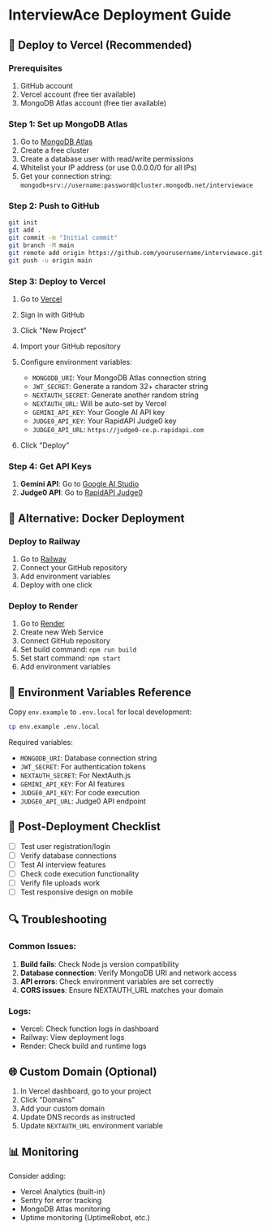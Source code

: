 # InterviewAce Deployment Guide

## 🚀 Deploy to Vercel (Recommended)

### Prerequisites
1. GitHub account
2. Vercel account (free tier available)
3. MongoDB Atlas account (free tier available)

### Step 1: Set up MongoDB Atlas
1. Go to [MongoDB Atlas](https://www.mongodb.com/atlas)
2. Create a free cluster
3. Create a database user with read/write permissions
4. Whitelist your IP address (or use 0.0.0.0/0 for all IPs)
5. Get your connection string: `mongodb+srv://username:password@cluster.mongodb.net/interviewace`

### Step 2: Push to GitHub
```bash
git init
git add .
git commit -m "Initial commit"
git branch -M main
git remote add origin https://github.com/yourusername/interviewace.git
git push -u origin main
```

### Step 3: Deploy to Vercel
1. Go to [Vercel](https://vercel.com)
2. Sign in with GitHub
3. Click "New Project"
4. Import your GitHub repository
5. Configure environment variables:
   - `MONGODB_URI`: Your MongoDB Atlas connection string
   - `JWT_SECRET`: Generate a random 32+ character string
   - `NEXTAUTH_SECRET`: Generate another random string
   - `NEXTAUTH_URL`: Will be auto-set by Vercel
   - `GEMINI_API_KEY`: Your Google AI API key
   - `JUDGE0_API_KEY`: Your RapidAPI Judge0 key
   - `JUDGE0_API_URL`: `https://judge0-ce.p.rapidapi.com`

6. Click "Deploy"

### Step 4: Get API Keys
1. **Gemini API**: Go to [Google AI Studio](https://makersuite.google.com/app/apikey)
2. **Judge0 API**: Go to [RapidAPI Judge0](https://rapidapi.com/judge0-official/api/judge0-ce)

## 🐳 Alternative: Docker Deployment

### Deploy to Railway
1. Go to [Railway](https://railway.app)
2. Connect your GitHub repository
3. Add environment variables
4. Deploy with one click

### Deploy to Render
1. Go to [Render](https://render.com)
2. Create new Web Service
3. Connect GitHub repository
4. Set build command: `npm run build`
5. Set start command: `npm start`
6. Add environment variables

## 🔧 Environment Variables Reference

Copy `env.example` to `.env.local` for local development:

```bash
cp env.example .env.local
```

Required variables:
- `MONGODB_URI`: Database connection string
- `JWT_SECRET`: For authentication tokens
- `NEXTAUTH_SECRET`: For NextAuth.js
- `GEMINI_API_KEY`: For AI features
- `JUDGE0_API_KEY`: For code execution
- `JUDGE0_API_URL`: Judge0 API endpoint

## 📝 Post-Deployment Checklist

- [ ] Test user registration/login
- [ ] Verify database connections
- [ ] Test AI interview features
- [ ] Check code execution functionality
- [ ] Verify file uploads work
- [ ] Test responsive design on mobile

## 🔍 Troubleshooting

### Common Issues:
1. **Build fails**: Check Node.js version compatibility
2. **Database connection**: Verify MongoDB URI and network access
3. **API errors**: Check environment variables are set correctly
4. **CORS issues**: Ensure NEXTAUTH_URL matches your domain

### Logs:
- Vercel: Check function logs in dashboard
- Railway: View deployment logs
- Render: Check build and runtime logs

## 🌐 Custom Domain (Optional)

1. In Vercel dashboard, go to your project
2. Click "Domains"
3. Add your custom domain
4. Update DNS records as instructed
5. Update `NEXTAUTH_URL` environment variable

## 📊 Monitoring

Consider adding:
- Vercel Analytics (built-in)
- Sentry for error tracking
- MongoDB Atlas monitoring
- Uptime monitoring (UptimeRobot, etc.)
